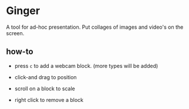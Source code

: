 # Ginger

A tool for ad-hoc presentation. Put collages of images and video's on the screen.

## how-to

* press `c` to add a webcam block. (more types will be added)

* click-and drag to position

* scroll on a block to scale

* right click to remove a block
